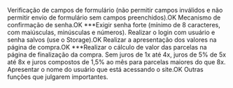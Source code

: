 Verificação de campos de formulário (não permitir campos inválidos e não permitir envio de formulário sem campos preenchidos).OK
Mecanismo de confirmação de senha.OK
***Exigir senha forte (mínimo de 8 caracteres, com maiúsculas, minúsculas e números).
Realizar o login com usuário e senha salvos (use o Storage).OK
Realizar a apresentação dos valores na página de compra.OK
***Realizar o cálculo de valor das parcelas na página de finalização da compra. Sem juros de 1x até 4x, juros de 5% de 5x até 8x e juros compostos de 1,5% ao mês para parcelas maiores do que 8x.
Apresentar o nome do usuário que está acessando o site.OK
Outras funções que julgarem importantes.